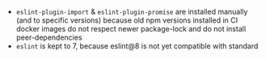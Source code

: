 - `eslint-plugin-import` & `eslint-plugin-promise` are installed manually (and to specific versions) because old npm versions installed in CI docker images do not respect newer package-lock and do not install peer-dependencies
- `eslint` is kept to 7, because eslint@8 is not yet compatible with standard
